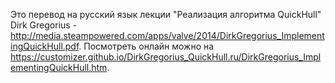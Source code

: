 Это перевод на русский язык лекции "Реализация алгоритма QuickHull" Dirk Gregorius - http://media.steampowered.com/apps/valve/2014/DirkGregorius_ImplementingQuickHull.pdf.
Посмотреть онлайн можно на https://customizer.github.io/DirkGregorius_QuickHull.ru/DirkGregorius_ImplementingQuickHull.htm.
